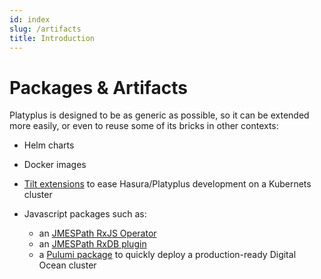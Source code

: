 ```yaml
---
id: index
slug: /artifacts
title: Introduction
---
```


# Packages & Artifacts

Platyplus is designed to be as generic as possible, so it can be extended more easily, or even to reuse some of its bricks in other contexts:

- Helm charts
- Docker images

- [Tilt extensions](/docs/artifacts/tilt) to ease Hasura/Platyplus development on a Kubernets cluster
- Javascript packages such as:
  - an [JMESPath RxJS Operator](/docs/artifacts/js/rx-jmespath)
  - an [JMESPath RxDB plugin](/docs/artifacts/js/rxdb-plugin-jmespath)
  - a [Pulumi package](/docs/artifacts/pulumi) to quickly deploy a production-ready Digital Ocean cluster
